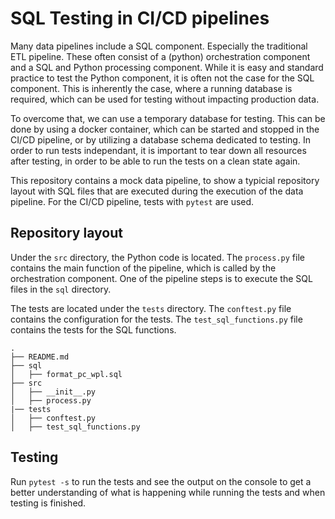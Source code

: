 # SQL Testing in CI/CD pipelines
Many data pipelines include a SQL component. Especially the traditional ETL pipeline. These often consist of a (python) orchestration component and a SQL and Python processing component. While it is easy and standard practice to test the Python component, it is often not the case for the SQL component. This is inherently the case, where a running database is required, which can be used for testing without impacting production data.

To overcome that, we can use a temporary database for testing. This can be done by using a docker container, which can be started and stopped in the CI/CD pipeline, or by utilizing a database schema dedicated to testing. In order to run tests independant, it is important to tear down all resources after testing, in order to be able to run the tests on a clean state again.

This repository contains a mock data pipeline, to show a typicial repository layout with SQL files that are executed during the execution of the data pipeline. For the CI/CD pipeline, tests with `pytest` are used. 

## Repository layout
Under the `src` directory, the Python code is located. The `process.py` file contains the main function of the pipeline, which is called by the orchestration component. One of the pipeline steps is to execute the SQL files in the `sql` directory.

The tests are located under the `tests` directory. The `conftest.py` file contains the configuration for the tests. The `test_sql_functions.py` file contains the tests for the SQL functions.
```
.
├── README.md
├── sql
│   ├── format_pc_wpl.sql
├── src
│   ├── __init__.py
│   ├── process.py
|── tests
│   ├── conftest.py
│   ├── test_sql_functions.py
```
## Testing
Run `pytest -s` to run the tests and see the output on the console to get a better understanding of what is happening while running the tests and when testing is finished.